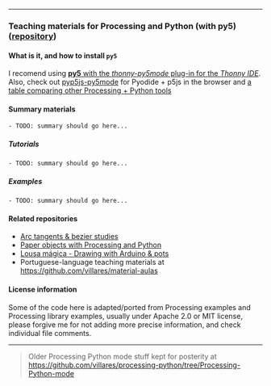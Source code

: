<div></div>

---

### Teaching materials for Processing and Python (with py5) ([repository](https://github.com/villares/processing-python))

#### What is it, and how to install `py5`

I recomend using [**py5** with the *thonny-py5mode* plug-in for the *Thonny IDE*](https://abav.lugaralgum.com/como-instalar-py5/index-EN.html). Also, check out [pyp5js-py5mode](https://abav.lugaralgum.com/pyp5js/py5mode) for Pyodide + p5js in the browser and [a table comparing other Processing + Python tools](https://github.com/villares/Resources-for-teaching-programming)


#### Summary materials

	- TODO: summary should go here...

##### Tutorials

	- TODO: summary should go here...

##### Examples

	- TODO: summary should go here...

#### Related repositories

- [Arc tangents & bezier studies](https://github.com/villares/arc_tangents_and_bezier_studies)
- [Paper objects with Processing and Python](https://github.com/villares/Paper-objects-with-Processing-and-Python)
- [Lousa mágica - Drawing with Arduino & pots](https://github.com/villares/lousa-magica)
- Portuguese-language teaching materials at https://github.com/villares/material-aulas

#### License information

Some of the code here is adapted/ported from Processing examples and Processing library examples, usually under Apache 2.0 or MIT license, please forgive me for not adding more precise information, and check individual file comments.

---

> Older Processing Python mode stuff kept for posterity at https://github.com/villares/processing-python/tree/Processing-Python-mode

